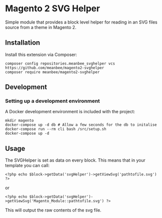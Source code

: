 # Magento 2 SVG Helper

Simple module that provides a block level helper for reading in an SVG files source from a theme in Magento 2.

## Installation

Install this extension via Composer:

```
composer config repositories.meanbee_svghelper vcs https://github.com/meanbee/magento2-svghelper
composer require meanbee/magento2-svghelper
```

## Development

### Setting up a development environment

A Docker development environment is included with the project:

```
mkdir magento
docker-compose up -d db # Allow a few seconds for the db to initalise
docker-compose run --rm cli bash /src/setup.sh
docker-compose up -d
```

## Usage

The SVGHelper is set as data on every block. This means that in your template you can call:

```<?php echo $block->getData('svgHelper')->getViewSvg('pathtofile.svg') ?>```

or

```<?php echo $block->getData('svgHelper')->getViewSvg('Magento_Module::pathtofile.svg') ?>```

This will output the raw contents of the svg file.